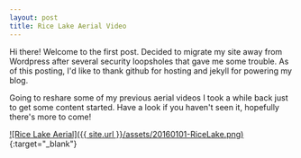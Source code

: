 ```yaml
---
layout: post
title: Rice Lake Aerial Video
---
```


Hi there! Welcome to the first post. Decided to migrate my site away from Wordpress after several security loopsholes that gave me some trouble. As of this posting, I'd like to thank github for hosting and jekyll for powering my blog.

Going to reshare some of my previous aerial videos I took a while back just to get some content started. Have a look if you haven't seen it, hopefully there's more to come!

[![Rice Lake Aerial]({{ site.url }}/assets/20160101-RiceLake.png)](https://www.youtube.com/watch?v=2UC5yXqx64s "Aerial Drone Video at Rice Lake, Ontario - Click to Watch!"){:target="_blank"}

<!--more-->
